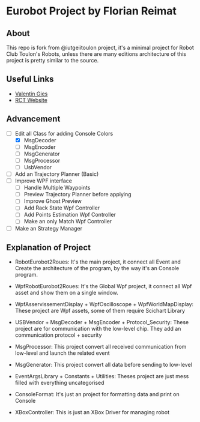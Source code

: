# Eurobot Project by Florian Reimat
## About 
This repo is fork from @iutgeiitoulon project, it's a minimal project for Robot Club Toulon's Robots, unless there are many editions architecture
of this project is  pretty similar to the source.

## Useful Links  
- [Valentin Gies](https://www.vgies.com/)
- [RCT Website](https://rct.univ-tln.fr/)


## Advancement
- [ ] Edit all Class for adding Console Colors
	- [x] MsgDecoder
	- [ ] MsgEncoder
	- [ ] MsgGenerator
	- [ ] MsgProcessor
	- [ ] UsbVendor
- [ ] Add an Trajectory Planner (Basic)
- [ ] Improve WPF interface 
	- [ ] Handle Multiple Waypoints 
	- [ ] Preview Trajectory Planner before applying
	- [ ] Improve Ghost Preview
	- [ ] Add Rack State Wpf Controller
	- [ ] Add Points Estimation Wpf Controller
	- [ ] Make an only Match Wpf Controller
- [ ] Make an Strategy Manager

## Explanation of Project
- RobotEurobot2Roues:
	It's the main project, it connect all Event and Create the architecture of the program, by the way it's an Console program.

- WpfRobotEurobot2Roues:
	It's the Global Wpf project, it connect all Wpf asset and show them on a single window.

- WpfAsservissementDisplay + WpfOscilloscope + WpfWorldMapDisplay:
	These project are Wpf assets, some of them require Scichart Library 

- USBVendor + MsgDecoder + MsgEncoder + Protocol_Security:
	These project are for communication with the low-level chip. They add an communication protocol + security

- MsgProcessor:
	This project convert all received communication from low-level and launch the related event

- MsgGenerator:
	This project convert all data before sending to low-level

- EventArgsLibrary + Constants + Utilities:
	Theses project are just mess filled with everything uncategorised

- ConsoleFormat:
	It's just an project for formatting data and print on Console

- XBoxController:
	This is just an XBox Driver for managing robot
